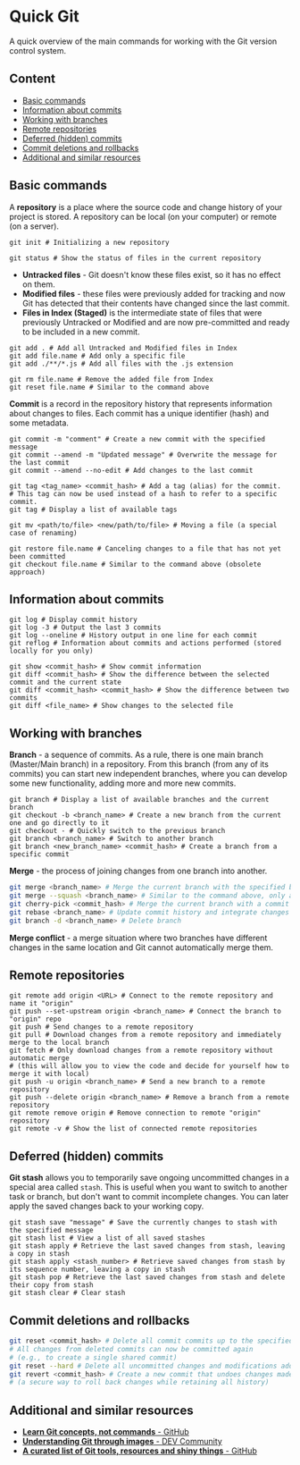 # Quick Git


A quick overview of the main commands for working with the Git version control system.

## Content

-   [Basic commands](#basic-commands)
-   [Information about commits](#information-about-commits)
-   [Working with branches](#working-with-branches)
-   [Remote repositories](#remote-repositories)
-   [Deferred (hidden) commits](#deferred-hidden-commits)
-   [Commit deletions and rollbacks](#commit-deletions-and-rollbacks)
-   [Additional and similar resources](#additional-and-similar-resources)

## Basic commands

A **repository** is a place where the source code and change history of your project is stored. A repository can be local (on your computer) or remote (on a server).

```shell
git init # Initializing a new repository
```

```shell
git status # Show the status of files in the current repository
```

-   **Untracked files** - Git doesn't know these files exist, so it has no effect on them.
-   **Modified files** - these files were previously added for tracking and now Git has detected that their contents have changed since the last commit.
-   **Files in Index (Staged)** is the intermediate state of files that were previously Untracked or Modified and are now pre-committed and ready to be included in a new commit.

```shell
git add . # Add all Untracked and Modified files in Index
git add file.name # Add only a specific file
git add ./**/*.js # Add all files with the .js extension
```

```shell
git rm file.name # Remove the added file from Index
git reset file.name # Similar to the command above
```

**Commit** is a record in the repository history that represents information about changes to files. Each commit has a unique identifier (hash) and some metadata.

```shell
git commit -m "comment" # Create a new commit with the specified message
git commit --amend -m "Updated message" # Overwrite the message for the last commit
git commit --amend --no-edit # Add changes to the last commit
```

```shell
git tag <tag_name> <commit_hash> # Add a tag (alias) for the commit.
# This tag can now be used instead of a hash to refer to a specific commit.
git tag # Display a list of available tags
```

```shell
git mv <path/to/file> <new/path/to/file> # Moving a file (a special case of renaming)
```

```shell
git restore file.name # Canceling changes to a file that has not yet been committed
git checkout file.name # Similar to the command above (obsolete approach)
```

## Information about commits

```shell
git log # Display commit history
git log -3 # Output the last 3 commits
git log --oneline # History output in one line for each commit
git reflog # Information about commits and actions performed (stored locally for you only)
```

```shell
git show <commit_hash> # Show commit information
git diff <commit_hash> # Show the difference between the selected commit and the current state
git diff <commit_hash> <commit_hash> # Show the difference between two commits
git diff <file_name> # Show changes to the selected file
```

## Working with branches

**Branch** - a sequence of commits. As a rule, there is one main branch (Master/Main branch) in a repository. From this branch (from any of its commits) you can start new independent branches, where you can develop some new functionality, adding more and more new commits.

```shell
git branch # Display a list of available branches and the current branch
git checkout -b <branch_name> # Create a new branch from the current one and go directly to it
git checkout - # Quickly switch to the previous branch
git branch <branch_name> # Switch to another branch
git branch <new_branch_name> <commit_hash> # Create a branch from a specific commit
```

**Merge** - the process of joining changes from one branch into another.

```bash
git merge <branch_name> # Merge the current branch with the specified branch (with all its commits)
git merge --squash <branch_name> # Similar to the command above, only all commits will be merged into one final one
git cherry-pick <commit_hash> # Merge the current branch with a commit from another branch
git rebase <branch_name> # Update commit history and integrate changes from the specified branch
git branch -d <branch_name> # Delete branch
```

**Merge conflict** - a merge situation where two branches have different changes in the same location and Git cannot automatically merge them.

## Remote repositories

```shell
git remote add origin <URL> # Connect to the remote repository and name it "origin"
git push --set-upstream origin <branch_name> # Connect the branch to "origin" repo
git push # Send changes to a remote repository
git pull # Download changes from a remote repository and immediately merge to the local branch
git fetch # Only download changes from a remote repository without automatic merge
# (this will allow you to view the code and decide for yourself how to merge it with local)
git push -u origin <branch_name> # Send a new branch to a remote repository
git push --delete origin <branch_name> # Remove a branch from a remote repository
git remote remove origin # Remove connection to remote "origin" repository
git remote -v # Show the list of connected remote repositories
```

## Deferred (hidden) commits

**Git stash** allows you to temporarily save ongoing uncommitted changes in a special area called `stash`. This is useful when you want to switch to another task or branch, but don't want to commit incomplete changes. You can later apply the saved changes back to your working copy.

```shell
git stash save "message" # Save the currently changes to stash with the specified message
git stash list # View a list of all saved stashes
git stash apply # Retrieve the last saved changes from stash, leaving a copy in stash
git stash apply <stash_number> # Retrieve saved changes from stash by its sequence number, leaving a copy in stash
git stash pop # Retrieve the last saved changes from stash and delete their copy from stash
git stash clear # Clear stash
```

## Commit deletions and rollbacks

```bash
git reset <commit_hash> # Delete all commit commits up to the specified commit
# All changes from deleted commits can now be committed again
# (e.g., to create a single shared commit)
git reset --hard # Delete all uncommitted changes and modifications added to the index but not yet committed
git revert <commit_hash> # Create a new commit that undoes changes made to the specified commit
# (a secure way to roll back changes while retaining all history)
```

## Additional and similar resources

-   [**Learn Git concepts, not commands** - GitHub](https://github.com/UnseenWizzard/git_training)
-   [**Understanding Git through images** - DEV Community](https://dev.to/nopenoshishi/understanding-git-through-images-4an1#adapt-to-remote)
-   [**A curated list of Git tools, resources and shiny things** - GitHub](https://github.com/dictcp/awesome-git)